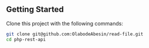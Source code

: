 ## Getting Started

Clone this project with the following commands:

```bash
git clone git@github.com:OlabodeAbesin/read-file.git
cd php-rest-api
```